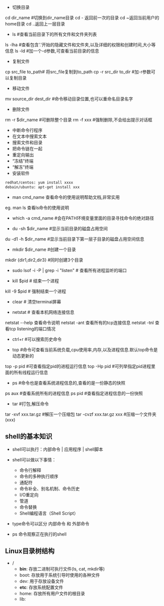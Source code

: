 * 切换目录

cd dir_name #切换到dir_name目录
cd - 返回前一次的目录
cd ~返回当前用户的home目录
cd ..返回上一层目录

* ls #查看当前目录下的所有文件和文件夹列表

ls -lha #查看包含'.'开始的隐藏文件和文件夹,以及详细的权限和创建时间,大小等信息
ls -ld #加一个-d参数,可查看当前目录的信息

* 复制文件

cp src_file to_path# 将src_file复制到to_path
cp -r src_dir to_dir #加-r参数可以复制目录

* 移动文件

mv source_dir dest_dir #命令移动目录位置,也可以重命名目录名字

* 删除文件

rm -r $dir_name #可删除整个目录
rm -f xxx #强制删除,不会给出提示对话框

* 中断命令行程序
* 在文本中搜索文本
* 搜索文件和目录
* 把命令链在一起
* 重定向输出
* “冻结”终端
* “解冻”终端
*  安装软件

```bash
redhat/centos: yum install xxxx
debain/ubuntu: apt-get install xxx
```

* man cmd_name 查看命令的使用说明帮助文档,非常实用

eg. man ls 查看ls命令的使用说明

* which -a cmd_name #会在PATH环境变量里面的目录寻找命令的绝对路径

* du -sh $dir_name #显示当前目录的磁盘占用空间

du -d1 -h $dir_name #显示当前目录下第一层子目录的磁盘占用空间信息

* mkdir $dir_name #创建一个目录

mkdir {dir1,dir2,dir3} #同时创建3个目录

* sudo lsof -i -P | grep -i "listen" # 查看所有进程监听的端口

* kill $pid # 结束一个进程

kill -9 $pid # 强制结束一个进程

* clear # 清空terminal屏幕

* netstat # 查看本机网络连接信息

netstat --help 查看命令说明
netstat -ant 查看所有的tcp连接信息
netstat -tnl 查看tcp listening的端口情况

* ctrl+r #可以搜索历史命令

* top #命令可查看当前系统负载,cpu使用率,内存,以及进程信息.默认top命令是动态更新的

top -p pid #可查看指定pid的进程运行信息
top -Hp pid #可列举指定pid进程里面的所有线程运行信息

* ps #命令也是查看系统进程信息的,查看的是一份静态的快照

ps aux #查看系统所有的进程信息 
ps pid #查看指定进程信息的一份快照

* tar #打包,解压命令

tar -xvf xxx.tar.gz #解压一个压缩包 
tar -cvzf xxx.tar.gz xxx #压缩一个文件夹(xxx)


## shell的基本知识

* shell可以执行：内部命令 | 应用程序 | shell脚本

* shell可以做以下事情：
	* 命令行解释
	* 命令的多种执行顺序
	* 通配符
	* 命令补全、别名机制、命令历史
	* I/O重定向
	* 管道
	* 命令替换
	* Shell编程语言（Shell Script）
	
* type命令可以区分 内部命令 和 外部命令
* ps 命令观察正在执行的shell

## Linux目录树结构

* /
	* **bin**: 存放二进制可执行文件(ls, cat, mkdir等)
	* boot: 存放用于系统引导时使用的各种文件
	* dev: 用于存放设备文件
	* **etc**: 存放系统配置文件
	* home: 存放所有用户文件的根目录
	* lib: 



























